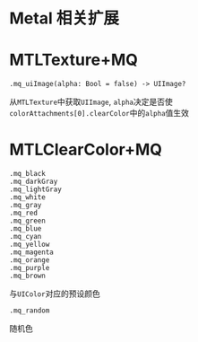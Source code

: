 # Metal 相关扩展

# MTLTexture+MQ

```
.mq_uiImage(alpha: Bool = false) -> UIImage?
```

从`MTLTexture`中获取`UIImage`, `alpha`决定是否使`colorAttachments[0].clearColor`中的`alpha`值生效

# MTLClearColor+MQ

```
.mq_black
.mq_darkGray
.mq_lightGray
.mq_white
.mq_gray
.mq_red
.mq_green
.mq_blue
.mq_cyan
.mq_yellow
.mq_magenta
.mq_orange
.mq_purple
.mq_brown
```

与`UIColor`对应的预设颜色

```
.mq_random
```

随机色